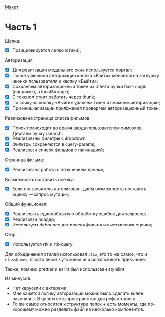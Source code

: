 [Макет](https://www.figma.com/design/ucG4WHfOZOEa5GtnXzGs7M/%D0%9C%D0%B0%D0%BA%D0%B5%D1%82%D1%8B-%D0%91%D0%B8%D0%BB%D0%B5%D1%82%D0%BE%D0%BF%D0%BE%D0%B8%D1%81%D0%BA?node-id=0-1&t=Skj11w50kfymBX3o-0)

# Часть 1

Шапка:

- [x] Позиционируется липко (стики);

Авторизация:

- [x] Для реализации модального окна используется портал;
- [x] После успешной авторизации кнопка «Войти» меняется на заглушку иконки пользователя и кнопку «Выйти»;
- [x] Сохраняем авторизационный токен из ответа ручки бэка /login (например, в localStorage);
- [x] С токеном стоит работать через thunk;
- [x] По клику на кнопку «Выйти» удаляем токен и снимаем авторизацию;
- [x] При инициализации приложения проверяем авторизационный токен;

Реализована страница списка фильмов:

- [x] Поиск происходит во время ввода пользователем символов. Дёргаем ручку /search;
- [x] Реализованы фильтры с dropdown;
- [x] Фильтры сохраняются в query-params;
- [x] Реализован список фильмов с пагинацией;

Страница фильма:

- [x] Реализована работа с получением данных;

Возможность поставить оценку:

- [x] Если пользователь авторизован, даём возможность поставить оценку — запрос мутации;

Общий функционал:

- [x] Реализовать единообразную обработку ошибок для запросов;
- [x] Реализован лоадер;
- [x] Используем debounce для поиска фильма и выставления оценки;

Стор:

- [x] Используется rtk и rtk-query;

Для объединения стилей использовал `clsx`, это то же самое, что и `classNames`, просто весит чуть меньше и использовать привычнее.

Также, помимо prettier и eslint был использован stylelint


Из минусов:
 - Нет карусели с актерами
 - Мне кажется логику авторизации можно было сделать более лаконично. В целом есть пространство для рефакторинга.
 - То же самое относится к структуре папок + есть моменты, где по-хорошему можно разделить файл на несколько компонентов.
